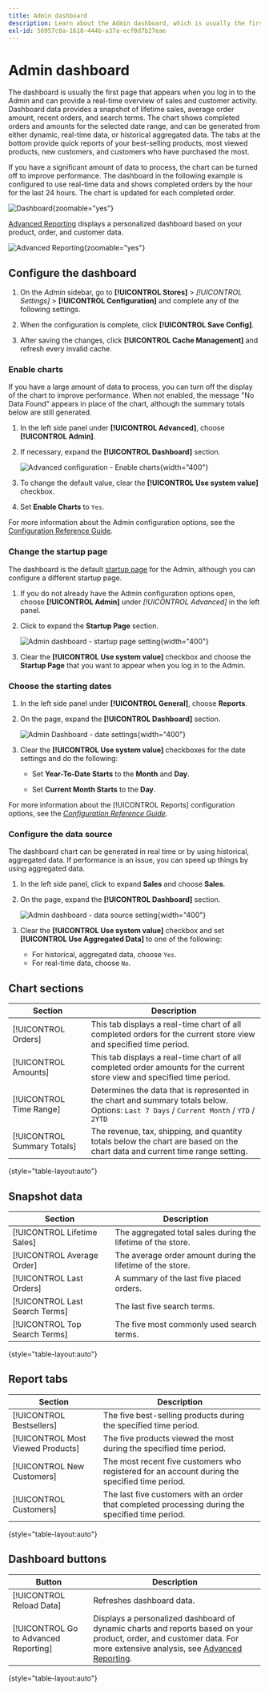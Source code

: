 ```yaml
---
title: Admin dashboard
description: Learn about the Admin dashboard, which is usually the first page that appears when you log in.
exl-id: 56957c0a-1618-444b-a37a-ecf0d7b27eae
---
```

# Admin dashboard

The dashboard is usually the first page that appears when you log in to the _Admin_ and can provide a real-time overview of sales and customer activity. Dashboard data provides a snapshot of lifetime sales, average order amount, recent orders, and search terms. The chart shows completed orders and amounts for the selected date range, and can be generated from either dynamic, real-time data, or historical aggregated data. The tabs at the bottom provide quick reports of your best-selling products, most viewed products, new customers, and customers who have purchased the most.

If you have a significant amount of data to process, the chart can be turned off to improve performance. The dashboard in the following example is configured to use real-time data and shows completed orders by the hour for the last 24 hours. The chart is updated for each completed order.

![Dashboard](./assets/dashboard-full.png){zoomable="yes"}

[Advanced Reporting](business-intelligence.md#advanced-reporting) displays a personalized dashboard based on your product, order, and customer data.

![Advanced Reporting](./assets/dashboard-advanced-reporting.png){zoomable="yes"}

## Configure the dashboard

1. On the _Admin_ sidebar, go to **[!UICONTROL Stores]** > _[!UICONTROL Settings]_ > **[!UICONTROL Configuration]** and complete any of the following settings.

1. When the configuration is complete, click **[!UICONTROL Save Config]**.

1. After saving the changes, click **[!UICONTROL Cache Management]** and refresh every invalid cache.

### Enable charts

If you have a large amount of data to process, you can turn off the display of the chart to improve performance. When not enabled, the message "No Data Found" appears in place of the chart, although the summary totals below are still generated.

1. In the left side panel under **[!UICONTROL Advanced]**, choose **[!UICONTROL Admin]**.

1. If necessary, expand the **[!UICONTROL Dashboard]** section.

   ![Advanced configuration - Enable charts](./assets/admin-dashboard-config.png){width="400"}

1. To change the default value, clear the **[!UICONTROL Use system value]** checkbox.

1. Set **Enable Charts** to `Yes`.

For more information about the Admin configuration options, see the [Configuration Reference Guide](../configuration-reference/advanced/admin.md).

### Change the startup page

The dashboard is the default [startup page](../configuration-reference/advanced/admin.md) for the Admin, although you can configure a different startup page.

1. If you do not already have the Admin configuration options open, choose **[!UICONTROL Admin]** under _[!UICONTROL Advanced]_ in the left panel.

1. Click to expand the **Startup Page** section.

   ![Admin dashboard - startup page setting](./assets/admin-startup-page.png){width="400"}

1. Clear the **[!UICONTROL Use system value]** checkbox and choose the **Startup Page** that you want to appear when you log in to the Admin.

### Choose the starting dates

1. In the left side panel under **[!UICONTROL General]**, choose **Reports**.

1. On the page, expand the **[!UICONTROL Dashboard]** section.

   ![Admin Dashboard - date settings](./assets/reports-dashboard.png){width="400"}

1. Clear the **[!UICONTROL Use system value]** checkboxes for the date settings and do the following:

   - Set **Year-To-Date Starts** to the **Month** and **Day**.

   - Set **Current Month Starts** to the **Day**.

For more information about the [!UICONTROL Reports] configuration options, see the [_Configuration Reference Guide_](../configuration-reference/general/reports.md).

### Configure the data source

The dashboard chart can be generated in real time or by using historical, aggregated data. If performance is an issue, you can speed up things by using aggregated data.

1. In the left side panel, click to expand **Sales** and choose **Sales**.

1. On the page, expand the **[!UICONTROL Dashboard]** section.   

   ![Admin dashboard - data source setting](./assets/config-sales-dashboard.png){width="400"}

1. Clear the **[!UICONTROL Use system value]** checkbox and set **[!UICONTROL Use Aggregated Data]** to one of the following:

   - For historical, aggregated data, choose `Yes`.
   - For real-time data, choose `No`.

## Chart sections

|Section|Description|
|--- |--- |
|[!UICONTROL Orders]|This tab displays a real-time chart of all completed orders for the current store view and specified time period.|
|[!UICONTROL Amounts]|This tab displays a real-time chart of all completed order amounts for the current store view and specified time period.|
|[!UICONTROL Time Range]|Determines the data that is represented in the chart and summary totals below. Options: `Last 7 Days` / `Current Month` / `YTD` / `2YTD`|
|[!UICONTROL Summary Totals]|The revenue, tax, shipping, and quantity totals below the chart are based on the chart data and current time range setting.|

{style="table-layout:auto"}

## Snapshot data

|Section|Description|
|--- |--- |
|[!UICONTROL Lifetime Sales]|The aggregated total sales during the lifetime of the store.|
|[!UICONTROL Average Order]|The average order amount during the lifetime of the store.|
|[!UICONTROL Last Orders]| A summary of the last five placed orders.|
|[!UICONTROL Last Search Terms]|The last five search terms.|
|[!UICONTROL Top Search Terms]|The five most commonly used search terms.|

{style="table-layout:auto"}

## Report tabs

|Section|Description|
|--- |--- |
|[!UICONTROL Bestsellers]|The five best-selling products during the specified time period.|
|[!UICONTROL Most Viewed Products]|The five products viewed the most during the specified time period.|
|[!UICONTROL New Customers]|The most recent five customers who registered for an account during the specified time period.|
|[!UICONTROL Customers]|The last five customers with an order that completed processing during the specified time period.|

{style="table-layout:auto"}

## Dashboard buttons

|Button|Description|
|--- |--- |
|[!UICONTROL Reload Data]|Refreshes dashboard data.|
|[!UICONTROL Go to Advanced Reporting]|Displays a personalized dashboard of dynamic charts and reports based on your product, order, and customer data. For more extensive analysis, see [Advanced Reporting](business-intelligence.md#advanced-reporting).|

{style="table-layout:auto"}
